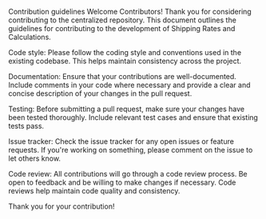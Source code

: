 Contribution guidelines
Welcome Contributors!
Thank you for considering contributing to the centralized repository. This document outlines the guidelines for contributing to the development of Shipping Rates and Calculations.

Code style:
Please follow the coding style and conventions used in the existing codebase. This helps maintain consistency across the project.

Documentation:
Ensure that your contributions are well-documented. Include comments in your code where necessary and provide a clear and concise description of your changes in the pull request.

Testing:
Before submitting a pull request, make sure your changes have been tested thoroughly. Include relevant test cases and ensure that existing tests pass.

Issue tracker:
Check the issue tracker for any open issues or feature requests. If you're working on something, please comment on the issue to let others know.

Code review:
All contributions will go through a code review process. Be open to feedback and be willing to make changes if necessary. Code reviews help maintain code quality and consistency.

Thank you for your contribution!

